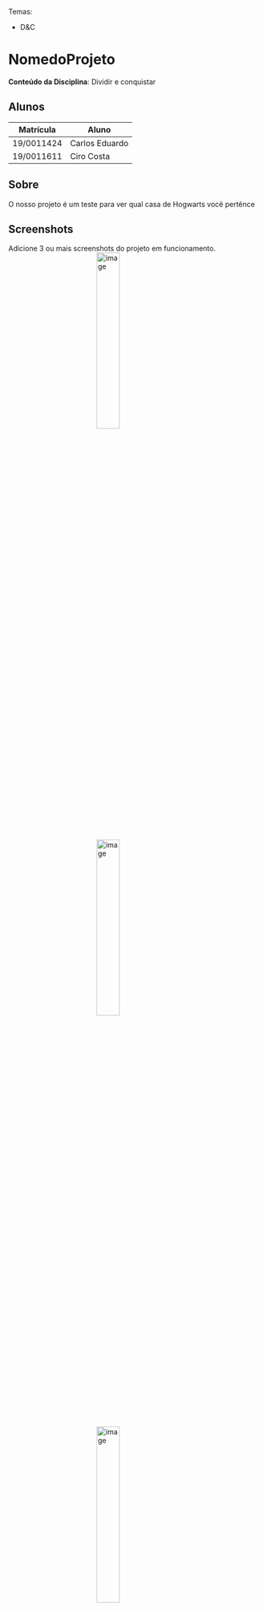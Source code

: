 Temas:
 - D&C

# NomedoProjeto

**Conteúdo da Disciplina**: Dividir e conquistar<br>

## Alunos

| Matrícula  | Aluno          |
| ---------- | -------------- |
| 19/0011424 | Carlos Eduardo |
| 19/0011611 | Ciro Costa     |

## Sobre 
O nosso projeto é um teste para ver qual casa de Hogwarts você pertênce

## Screenshots
Adicione 3 ou mais screenshots do projeto em funcionamento.
<img  style="display: block; margin-left: auto; margin-right: auto; width: 30%;" alt="image" src="https://github.com/projeto-de-algoritmos/D-C_projetoSecreto/assets/54088490/3b4d5ad7-d9e7-48d0-98ed-c760b1ee5487">
<img  style="display: block; margin-left: auto; margin-right: auto; width: 30%;" alt="image" src="https://github.com/projeto-de-algoritmos/D-C_projetoSecreto/assets/54088490/a1b37343-5966-4ea6-940d-d0a17d8e719a">
<img  style="display: block; margin-left: auto; margin-right: auto; width: 30%;" alt="image" src="https://github.com/projeto-de-algoritmos/D-C_projetoSecreto/assets/54088490/c0114d76-d708-4901-a333-e0b224125aaa">



## Instalação 
**Linguagem**: Javascript<br>
**Framework**: React<br>
Para instalar o projeto é necessário ter o [Node](https://nodejs.org/en) instalado.
Após isso é necessário rodar o commando `npm install` para instalar as dependencias e `npm run start` para rodar o projeto

## Uso 
Mexa nos níveis das perguntas para mostrar qual casa você pertenceria.




